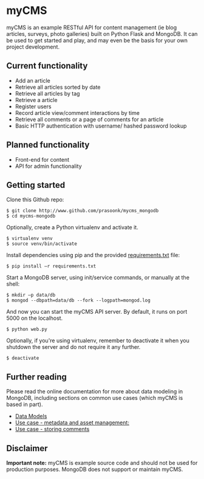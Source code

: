 myCMS
=====

myCMS is an example RESTful API for content management (ie blog articles, surveys, photo galleries) built on Python Flask and MongoDB. It can be used to get started and play, and may even be the basis for your own project development.

Current functionality
---------------------

* Add an article
* Retrieve all articles sorted by date
* Retrieve all articles by tag
* Retrieve a article
* Register users
* Record article view/comment interactions by time
* Retrieve all comments or a page of comments for an article
* Basic HTTP authentication with username/ hashed password lookup

Planned functionality
---------------------

* Front-end for content
* API for admin functionality

Getting started
---------------

Clone this Github repo:
```shell
$ git clone http://www.github.com/prasoonk/mycms_mongodb
$ cd mycms-mongodb
```

Optionally, create a Python virtualenv and activate it.
```shell
$ virtualenv venv
$ source venv/bin/activate
```

Install dependencies using pip and the provided [requirements.txt](../master/requirements.txt) file:
```shell
$ pip install –r requirements.txt
```

Start a MongoDB server, using init/service commands, or manually at the shell:
```shell
$ mkdir –p data/db
$ mongod --dbpath=data/db --fork --logpath=mongod.log
```

And now you can start the myCMS API server. By default, it runs on port 5000 on the localhost.

```shell
$ python web.py
```

Optionally, if you're using virtualenv, remember to deactivate it when you shutdown the server and do not require it any further.

```shell
$ deactivate
```

Further reading
---------------

Please read the online documentation for more about data modeling in MongoDB, including sections on common use cases (which myCMS is based in part).

* [Data Models](http://docs.mongodb.org/manual/data-modeling/)
* [Use case - metadata and asset management:](http://docs.mongodb.org/ecosystem/use-cases/metadata-and-asset-management/)
* [Use case - storing comments](http://docs.mongodb.org/ecosystem/use-cases/storing-comments/)

Disclaimer
----------

**Important note:** myCMS is example source code and should not be used for production purposes. MongoDB does not support or maintain myCMS.